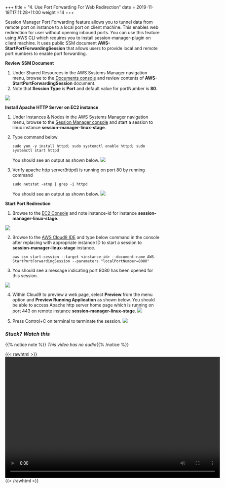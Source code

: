 +++
title = "4. Use Port Forwarding For Web Redirection"
date = 2019-11-18T17:11:28+11:00
weight =14
+++

Session Manager Port Forwarding feature allows you to tunnel data from remote port on instance to a local port on client machine. This enables web redirection for user without opening inbound ports. You can use this feature using AWS CLI which requires you to install session-manager-plugin on client machine. It uses public SSM document **AWS-StartPortForwardingSession** that allows users to provide local and remote port numbers to enable port forwarding.

**Review SSM Document**

1.  Under Shared Resources in the AWS Systems Manager navigation menu, browse to the [Documents console](https://ap-southeast-2.console.aws.amazon.com/systems-manager/documents/AWS-StartPortForwardingSession/content?region=ap-southeast-2) and review contents of **AWS-StartPortForwardingSession** document.
2.  Note that **Session Type** is **Port** and default value for portNumber is **80**.

![](/images/porta.png)

**Install Apache HTTP Server on EC2 instance**

1.  Under Instances & Nodes in the AWS Systems Manager navigation menu, browse to the [Session Manager console](https://ap-southeast-2.console.aws.amazon.com/systems-manager/session-manager/start-session?region=ap-southeast-2) and start a session to linux instance **session-manager-linux-stage**.
2.  Type command below

        sudo yum -y install httpd; sudo systemctl enable httpd; sudo systemctl start httpd

    You should see an output as shown below.
    ![](/images/portb.png)


3.  Verify apache http server(httpd) is running on port 80 by running command 

        sudo netstat -atnp | grep -i httpd
    
    You should see an output as shown below. ![](/images/portc.png)


**Start Port Redirection**

1.  Browse to the [EC2 Console](https://ap-southeast-2.console.aws.amazon.com/ec2/v2/home?region=ap-southeast-2#Instances:tag:Name=session-manager-linux-stage;sort=instanceId) and note instance-id for instance **session-manager-linux-stage**.

![](/images/portd.png)


2.  Browse to the [AWS Cloud9 IDE](https://ap-southeast-2.console.aws.amazon.com/cloud9/) and type below command in the console after replacing with appropriate instance ID to start a session to **session-manager-linux-stage** instance.

        aws ssm start-session --target <instance-id> --document-name AWS-StartPortForwardingSession --parameters "localPortNumber=8080"

3.  You should see a message indicating port 8080 has been opened for this session. 

   ![](/images/porte.png)


4.  Within Cloud9 to preview a web page, select **Preview** from the menu option and **Preview Running Application** as shown below. You should be able to access Apache http server home page which is running on port 443 on remote instance **session-manager-linux-stage**. ![](/images/portfw2.png)

5.  Press Control+C on terminal to terminate the session. ![](/images/portfw3.png)

### *Stuck? Watch this*

{{% notice note %}} 
*This video has no audio*{{% /notice %}}

{{< rawhtml >}}
<video width="696" height="392" controls>
  <source src="https://d1tqhetmq9f85b.cloudfront.net/downloads/lab1.4.mp4" type="video/mp4">
  Your browser doesn't support video.
</video>
{{< /rawhtml >}}
